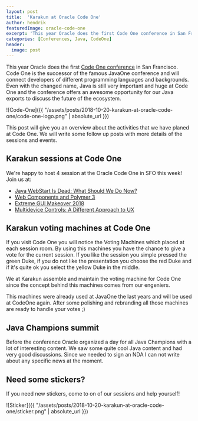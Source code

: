 ```yaml
---
layout: post
title:  'Karakun at Oracle Code One'
author: hendrik
featuredImage: oracle-code-one
excerpt: 'This year Oracle does the first Code One conference in San Francisco. Code One is the successor of the famous JavaOne conference and will connect developers of different programming languages and backgrounds. Karakun will have several sessions and activities at Code One.'
categories: [Conferences, Java, CodeOne]
header:
  image: post
---
```


This year Oracle does the first [Code One conference](https://www.oracle.com/code-one/index.html) in San Francisco. 
Code One is the successor of the famous JavaOne conference and will connect developers of different 
programming languages and backgrounds. Even with the changed name, Java is still very 
important and huge at Code One and the conference offers an awesome opportunity for our 
Java exports to discuss the future of the ecosystem.

![Code-One]({{ "/assets/posts/2018-10-20-karakun-at-oracle-code-one/code-one-logo.png" | absolute_url }})

This post will give you an overview about the activities that we have planed at 
Code One. We will write some follow up posts with more details of the 
sessions and events.

## Karakun sessions at Code One
We're happy to host 4 session at the Oracle Code One in SFO this week! 
Join us at:
* [Java WebStart Is Dead: What Should We Do Now?](https://oracle.rainfocus.com/widget/oracle/oow18/catalogcodeone18?search=DEV5418)
* [Web Components and Polymer 3](https://oracle.rainfocus.com/widget/oracle/oow18/catalogcodeone18?search=DEV5421)
* [Extreme GUI Makeover 2018](https://oracle.rainfocus.com/widget/oracle/oow18/catalogcodeone18?search=DEV5416)
* [Multidevice Controls: A Different Approach to UX](https://oracle.rainfocus.com/widget/oracle/oow18/catalogcodeone18?search=DEV4399)

## Karakun voting machines at Code One
If you visit Code One you will notice the Voting Machines which placed 
at each session room. By using this machines you have the chance to give a 
vote for the current session. If you like the session you simple pressed 
the green Duke, if you do not like the presentation you choose the red 
Duke and if it's quite ok you select the yellow Duke in the middle.

We at Karakun assemble and maintain the voting machine for Code One 
since the concept behind this machines comes from our engeniers.

This machines were already used at JavaOne the last years and will 
be used at CodeOne again. After some polishing and rebranding all 
those machines are ready to handle your votes ;)

## Java Champions summit
Before the conference Oracle organized a day for all Java 
Champions with a lot of interesting content. We saw some quite 
cool Java content and had very good discussions. Since we needed 
to sign an NDA I can not write about any specific news at the moment.

## Need some stickers?
If you need new stickers, come to on of our sessions and help yourself!

![Sticker]({{ "/assets/posts/2018-10-20-karakun-at-oracle-code-one/sticker.png" | absolute_url }})
